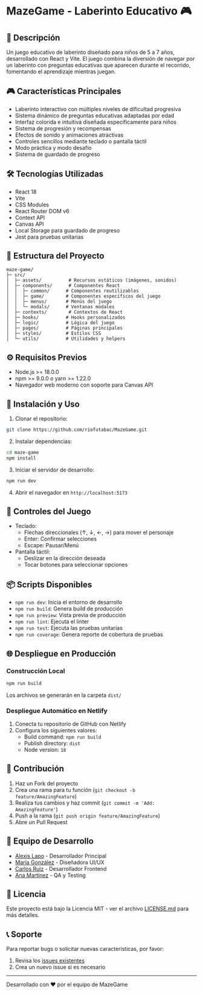 # MazeGame - Laberinto Educativo 🎮

## 📖 Descripción
Un juego educativo de laberinto diseñado para niños de 5 a 7 años, desarrollado con React y Vite. El juego combina la diversión de navegar por un laberinto con preguntas educativas que aparecen durante el recorrido, fomentando el aprendizaje mientras juegan.

## 🎮 Características Principales
- Laberinto interactivo con múltiples niveles de dificultad progresiva
- Sistema dinámico de preguntas educativas adaptadas por edad
- Interfaz colorida e intuitiva diseñada específicamente para niños
- Sistema de progresión y recompensas
- Efectos de sonido y animaciones atractivas
- Controles sencillos mediante teclado o pantalla táctil
- Modo práctica y modo desafío
- Sistema de guardado de progreso

## 🛠️ Tecnologías Utilizadas
- React 18
- Vite
- CSS Modules
- React Router DOM v6
- Context API
- Canvas API
- Local Storage para guardado de progreso
- Jest para pruebas unitarias

## 📁 Estructura del Proyecto
```
maze-game/
├─ src/
│  ├─ assets/          # Recursos estáticos (imágenes, sonidos)
│  ├─ components/      # Componentes React
│  │  ├─ common/      # Componentes reutilizables
│  │  ├─ game/        # Componentes específicos del juego
│  │  ├─ menus/       # Menús del juego
│  │  └─ modals/      # Ventanas modales
│  ├─ contexts/        # Contextos de React
│  ├─ hooks/          # Hooks personalizados
│  ├─ logic/          # Lógica del juego
│  ├─ pages/          # Páginas principales
│  ├─ styles/         # Estilos CSS
│  └─ utils/          # Utilidades y helpers
```

## ⚙️ Requisitos Previos
- Node.js >= 18.0.0
- npm >= 9.0.0 o yarn >= 1.22.0
- Navegador web moderno con soporte para Canvas API

## 🚀 Instalación y Uso

1. Clonar el repositorio:
```bash
git clone https://github.com/riofutabac/MazeGame.git
```

2. Instalar dependencias:
```bash
cd maze-game
npm install
```

3. Iniciar el servidor de desarrollo:
```bash
npm run dev
```

4. Abrir el navegador en `http://localhost:5173`

## 🎯 Controles del Juego
- Teclado:
  - Flechas direccionales (↑, ↓, ←, →) para mover el personaje
  - Enter: Confirmar selecciones
  - Escape: Pausar/Menú
- Pantalla táctil:
  - Deslizar en la dirección deseada
  - Tocar botones para seleccionar opciones

## 📦 Scripts Disponibles
- `npm run dev`: Inicia el entorno de desarrollo
- `npm run build`: Genera build de producción
- `npm run preview`: Vista previa de producción
- `npm run lint`: Ejecuta el linter
- `npm run test`: Ejecuta las pruebas unitarias
- `npm run coverage`: Genera reporte de cobertura de pruebas

## 🌐 Despliegue en Producción

### Construcción Local
```bash
npm run build
```
Los archivos se generarán en la carpeta `dist/`

### Despliegue Automático en Netlify
1. Conecta tu repositorio de GitHub con Netlify
2. Configura los siguientes valores:
   - Build command: `npm run build`
   - Publish directory: `dist`
   - Node version: `18`

## 🤝 Contribución
1. Haz un Fork del proyecto
2. Crea una rama para tu función (`git checkout -b feature/AmazingFeature`)
3. Realiza tus cambios y haz commit (`git commit -m 'Add: AmazingFeature'`)
4. Push a la rama (`git push origin feature/AmazingFeature`)
5. Abre un Pull Request

## 👥 Equipo de Desarrollo
- [Alexis Lapo](https://github.com/riofutabac) - Desarrollador Principal
- [María González](https://github.com/mariagonzalez) - Diseñadora UI/UX
- [Carlos Ruiz](https://github.com/carlosruiz) - Desarrollador Frontend
- [Ana Martínez](https://github.com/anamartinez) - QA y Testing

## 📄 Licencia
Este proyecto está bajo la Licencia MIT - ver el archivo [LICENSE.md](LICENSE.md) para más detalles.

## 📞 Soporte
Para reportar bugs o solicitar nuevas características, por favor:
1. Revisa los [issues existentes](https://github.com/riofutabac/MazeGame/issues)
2. Crea un nuevo issue si es necesario

---
Desarrollado con ❤️ por el equipo de MazeGame

